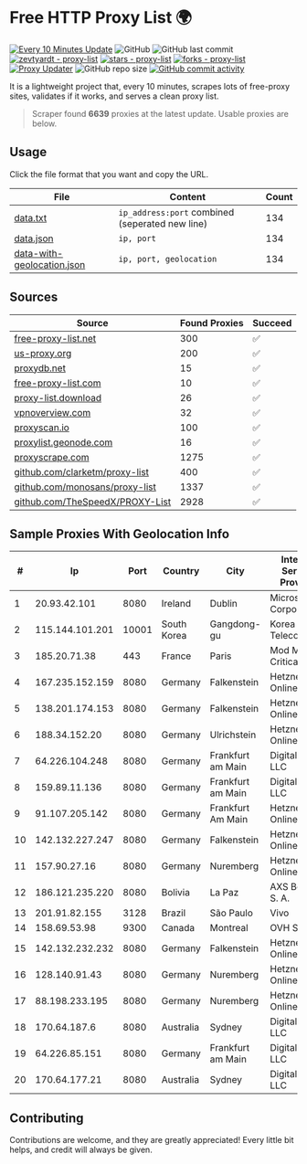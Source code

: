 
# Free HTTP Proxy List 🌍

[![Every 10 Minutes Update](https://github.com/mertguvencli/http-proxy-list/actions/workflows/main.yml/badge.svg?branch=main)](https://github.com/mertguvencli/http-proxy-list/actions/workflows/main.yml)
![GitHub](https://img.shields.io/github/license/mertguvencli/http-proxy-list)
![GitHub last commit](https://img.shields.io/github/last-commit/mertguvencli/http-proxy-list)
[![zevtyardt - proxy-list](https://img.shields.io/static/v1?label=zevtyardt&message=proxy-list&color=blue&logo=github)](https://github.com/zevtyardt/proxy-list "Go to GitHub repo")
[![stars - proxy-list](https://img.shields.io/github/stars/zevtyardt/proxy-list?style=social)](https://github.com/zevtyardt/proxy-list)
[![forks - proxy-list](https://img.shields.io/github/forks/zevtyardt/proxy-list?style=social)](https://github.com/zevtyardt/proxy-list)
[![Proxy Updater](https://github.com/zevtyardt/proxy-list/workflows/Proxy%20Updater/badge.svg)](https://github.com/zevtyardt/proxy-list/actions?query=workflow:"Proxy+Updater")
![GitHub repo size](https://img.shields.io/github/repo-size/zevtyardt/proxy-list)
[![GitHub commit activity](https://img.shields.io/github/commit-activity/m/zevtyardt/proxy-list?logo=commits)](https://github.com/zevtyardt/proxy-list/commits/main)

It is a lightweight project that, every 10 minutes, scrapes lots of free-proxy sites, validates if it works, and serves a clean proxy list.

> Scraper found **6639** proxies at the latest update. Usable proxies are below.

## Usage

Click the file format that you want and copy the URL.

|File|Content|Count|
|----|-------|-----|
|[data.txt](https://raw.githubusercontent.com/mertguvencli/http-proxy-list/main/proxy-list/data.txt)|`ip_address:port` combined (seperated new line)|134|
|[data.json](https://raw.githubusercontent.com/mertguvencli/http-proxy-list/main/proxy-list/data.json)|`ip, port`|134|
|[data-with-geolocation.json](https://raw.githubusercontent.com/mertguvencli/http-proxy-list/main/proxy-list/data-with-geolocation.json)|`ip, port, geolocation`|134|

## Sources

|Source|Found Proxies|Succeed|
|------|-------------|-------|
|[free-proxy-list.net](https://free-proxy-list.net)|300|✅|
|[us-proxy.org](https://www.us-proxy.org)|200|✅|
|[proxydb.net](http://proxydb.net)|15|✅|
|[free-proxy-list.com](https://free-proxy-list.com/?page=&port=&type%5B%5D=http&type%5B%5D=https&up_time=0&search=Search)|10|✅|
|[proxy-list.download](https://www.proxy-list.download/HTTP)|26|✅|
|[vpnoverview.com](https://vpnoverview.com/privacy/anonymous-browsing/free-proxy-servers)|32|✅|
|[proxyscan.io](https://www.proxyscan.io)|100|✅|
|[proxylist.geonode.com](https://proxylist.geonode.com/api/proxy-list?limit=300&page=1&sort_by=lastChecked&sort_type=desc&protocols=http,https)|16|✅|
|[proxyscrape.com](https://api.proxyscrape.com/v2/?request=displayproxies&protocol=http&timeout=10000&country=all&ssl=all&anonymity=all)|1275|✅|
|[github.com/clarketm/proxy-list](https://raw.githubusercontent.com/clarketm/proxy-list/master/proxy-list-raw.txt)|400|✅|
|[github.com/monosans/proxy-list](https://raw.githubusercontent.com/monosans/proxy-list/main/proxies/http.txt)|1337|✅|
|[github.com/TheSpeedX/PROXY-List](https://raw.githubusercontent.com/TheSpeedX/PROXY-List/master/http.txt)|2928|✅|


## Sample Proxies With Geolocation Info

|#|Ip|Port|Country|City|Internet Service Provider|
|-|--|----|-------|----|-------------------------|
|1|20.93.42.101|8080|Ireland|Dublin|Microsoft Corporation|
|2|115.144.101.201|10001|South Korea|Gangdong-gu|Korea Telecom|
|3|185.20.71.38|443|France|Paris|Mod Mission Critical LLC|
|4|167.235.152.159|8080|Germany|Falkenstein|Hetzner Online GmbH|
|5|138.201.174.153|8080|Germany|Falkenstein|Hetzner Online GmbH|
|6|188.34.152.20|8080|Germany|Ulrichstein|Hetzner Online GmbH|
|7|64.226.104.248|8080|Germany|Frankfurt am Main|DigitalOcean, LLC|
|8|159.89.11.136|8080|Germany|Frankfurt am Main|DigitalOcean, LLC|
|9|91.107.205.142|8080|Germany|Frankfurt Am Main|Hetzner Online AG|
|10|142.132.227.247|8080|Germany|Falkenstein|Hetzner Online GmbH|
|11|157.90.27.16|8080|Germany|Nuremberg|Hetzner Online GmbH|
|12|186.121.235.220|8080|Bolivia|La Paz|AXS Bolivia S. A.|
|13|201.91.82.155|3128|Brazil|São Paulo|Vivo|
|14|158.69.53.98|9300|Canada|Montreal|OVH SAS|
|15|142.132.232.232|8080|Germany|Falkenstein|Hetzner Online GmbH|
|16|128.140.91.43|8080|Germany|Nuremberg|Hetzner Online GmbH|
|17|88.198.233.195|8080|Germany|Nuremberg|Hetzner Online GmbH|
|18|170.64.187.6|8080|Australia|Sydney|DigitalOcean, LLC|
|19|64.226.85.151|8080|Germany|Frankfurt am Main|DigitalOcean, LLC|
|20|170.64.177.21|8080|Australia|Sydney|DigitalOcean, LLC|



## Contributing

Contributions are welcome, and they are greatly appreciated! Every
little bit helps, and credit will always be given.


